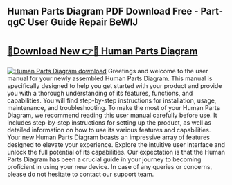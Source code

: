 ## Human Parts Diagram PDF Download Free - Part-qgC User Guide Repair BeWlJ

# <h2><a href="http://dfkxu2.blite.top/?on=Human+Parts+Diagram">🔗Download New 👉🔴 Human Parts Diagram</a></h2>

[![Human Parts Diagram download](https://i.imgur.com/lujVjoI.png)](http://dfkxu2.blite.top/?on=Human+Parts+Diagram)
Greetings and welcome to the user manual for your newly assembled Human Parts Diagram. This manual is specifically designed to help you get started with your product and provide you with a thorough understanding of its features, functions, and capabilities. You will find step-by-step instructions for installation, usage, maintenance, and troubleshooting. To make the most of your Human Parts Diagram, we recommend reading this user manual carefully before use. It includes step-by-step instructions for setting up the product, as well as detailed information on how to use its various features and capabilities. Your new Human Parts Diagram boasts an impressive array of features designed to elevate your experience. Explore the intuitive user interface and unlock the full potential of its capabilities. Our expectation is that the Human Parts Diagram has been a crucial guide in your journey to becoming proficient in using your new device. In case of any queries or concerns, please do not hesitate to contact our support team.
